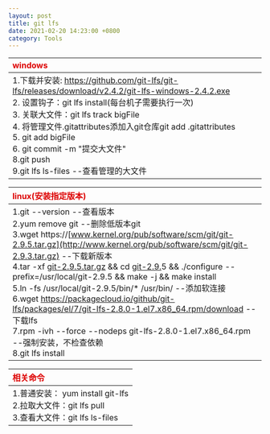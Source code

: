 ```yaml
---
layout: post
title: git lfs
date: 2021-02-20 14:23:00 +0800
category: Tools
---
```


| <font color="#dd0000">windows</font>                                                  |
| :------------------------------------------------------------ |
| 1.下载并安装: https://github.com/git-lfs/git-lfs/releases/download/v2.4.2/git-lfs-windows-2.4.2.exe<br />2. 设置钩子：git lfs install(每台机子需要执行一次)<br />3. 关联大文件：git lfs track bigFile<br />4. 将管理文件.gitattributes添加入git仓库git add .gitattributes<br />5. git add bigFile<br />6. git commit -m "提交大文件"<br />8.git push<br />9.git lfs ls-files --查看管理的大文件<br/> |

| <font color="#dd0000">linux(安装指定版本)</font>                                      |
| :----------------------------------------------------------------- |
| 1.git --version --查看版本<br />2.yum remove git --删除低版本git<br />3.wget https://[www.kernel.org/pub/software/scm/git/git-2.9.5.tar.gz](http://www.kernel.org/pub/software/scm/git/git-2.9.3.tar.gz) --下载新版本<br />4.tar -xf [git-2.9.5.tar.gz](http://www.kernel.org/pub/software/scm/git/git-2.9.3.tar.gz) && cd [git-2.9.](http://www.kernel.org/pub/software/scm/git/git-2.9.3.tar.gz)5 && ./configure --prefix=/usr/local/git-2.9.5 && make -j && make install<br />5.ln -fs /usr/local/git-2.9.5/bin/* /usr/bin/ --添加软连接<br />6.wget https://packagecloud.io/github/git-lfs/packages/el/7/git-lfs-2.8.0-1.el7.x86_64.rpm/download --下载lfs<br />7.rpm -ivh --force --nodeps git-lfs-2.8.0-1.el7.x86_64.rpm --强制安装，不检查依赖<br />8.git lfs install |

| <font color="#dd0000">相关命令</font>                                                     |
| :------------------------------------------------------ |
| 1.普通安装： yum install git-lfs<br />2.拉取大文件：git lfs pull<br />3.查看大文件：git lfs ls-files |

